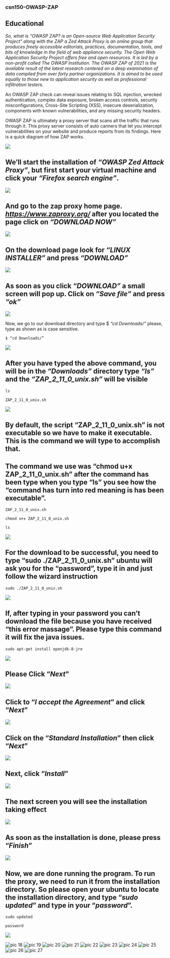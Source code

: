 ### csn150-OWASP-ZAP
## Educational


_So, what is “OWASP ZAP? is an Open-source Web Application Security Project” along with the ZAP a Zed Attack Proxy is an online group that produces freely accessible editorials, practices, documentation, tools, and bits of knowledge in the field of web appliance security. The Open Web Application Security Project offers free and open resources. It is led by a non-profit called The OWASP Institution. The OWASP ZAP of 2021 is the available result of the latest research centered on a deep examination of data compiled from over forty partner organizations. It is aimed to be used equally to those new to application security as well as professional infiltration testers._


An OWASP ZAP check can reveal issues relating to SQL injection, wrecked authentication, complex data exposure, broken access controls, security misconfigurations, Cross-Site Scripting (XSS), insecure deserialization, components with known vulnerabilities, and any missing security headers.

OWASP ZAP is ultimately a proxy server that scans all the traffic that runs through it. This proxy server consists of auto canners that let you intercept vulnerabilities on your website and produce reports from its findings. Here is a quick diagram of how ZAP works.


![](https://user-images.githubusercontent.com/90642764/141511130-aa63f878-cae1-4ec8-87ce-1b61e7d4a22e.png)

## We’ll start the installation of **_“OWASP Zed Attack Proxy”_**, but first start your virtual machine and click your **_“Firefox search engine”_**. 

![](https://user-images.githubusercontent.com/90642764/141512423-41b83190-0306-4957-8999-8b4b21d47f41.png)

## And go to the zap proxy home page. **_https://www.zaproxy.org/_** after you located the page click on **_“DOWNLOAD NOW”_**

![](https://user-images.githubusercontent.com/90642764/141512454-36dbad14-0eb4-4b06-8d68-19af7afd1c49.png)

## On the download page look for _“LINUX INSTALLER”_ and press _“DOWNLOAD”_

![](https://user-images.githubusercontent.com/90642764/141512455-ad650a71-72cb-477b-b2cc-b2d60de8ce59.png)

## As soon as you click _“DOWNLOAD”_ a small screen will pop up. Click on  _“Save file”_ and press _“ok”_ 

![](https://user-images.githubusercontent.com/90642764/141512458-dc90f374-4deb-41df-96e8-48e03f9eaffe.png)

Now, we go to our download directory and  type $ _“cd Downloads/”_ please, type as shown as is case sensitive. 

```$ “cd Downloads/” ``` 

![](https://user-images.githubusercontent.com/90642764/141512461-d5340696-4216-4053-a037-d551ba82e415.png)

## After you have typed the above command, you will be in the _“Downloads”_ directory type _“ls”_ and the _“ZAP_2_11_0_unix.sh”_ will be visible

``` ls ```

```ZAP_2_11_0_unix.sh```

![](https://user-images.githubusercontent.com/90642764/141512463-7c3c8da4-4290-412a-bbb3-62a87dc56ee0.png)

## By default, the script “ZAP_2_11_0_unix.sh” is not executable so we have to make it executable. This is the command we will type to accomplish that.


## The command we use was “chmod u+x ZAP_2_11_0_unix.sh” after the command has been type when you type “ls” you see how the “command has turn into red meaning is has been executable”.

```ZAP_2_11_0_unix.sh```

```chmod u+x ZAP_2_11_0_unix.sh```

``` ls ```

![](https://user-images.githubusercontent.com/90642764/141512465-3b1ee570-fdd7-476f-8615-d41385fe33c3.png)

## For the download to be successful, you need to type “sudo ./ZAP_2_11_0_unix.sh” ubuntu will ask you for the “password”, type it in and just follow the wizard instruction

```sudo ./ZAP_2_11_0_unix.sh```

![](https://user-images.githubusercontent.com/90642764/141512466-380d3f9f-63fc-41cd-8088-3d8722016e1e.png)

## If, after typing in your password you can’t download the file because you have received “this error massage”. Please type this command it will fix the java issues.

```sudo apt-get install openjdk-8-jre```

![](https://user-images.githubusercontent.com/90642764/141512467-4cdb18de-2fdc-4472-8f7d-dd4475f44e6d.png)

## Please Click “_Next_"
![](https://user-images.githubusercontent.com/90642764/141512469-4780108d-b3dc-4b5a-8980-3b444d296f1d.png)

## Click to “_I accept the Agreement_” and click “_Next_”

![](https://user-images.githubusercontent.com/90642764/141517301-037689fe-ff35-43ee-902d-4e05682ebce8.png)

## Click on the “_Standard Installation_” then click “_Next_” 

![](https://user-images.githubusercontent.com/90642764/141512471-57cd078f-2878-40ad-b8f8-a1d6293d1557.png)

## Next, click “_Install_”

![](https://user-images.githubusercontent.com/90642764/141512472-8b8fdbd9-fd13-4274-a772-6bc391f44ec8.png)

## The next screen you will see the installation taking effect
![](https://user-images.githubusercontent.com/90642764/141512474-6500905c-8fc5-414f-99b4-eb583329aba9.png)

## As soon as the installation is done, please press “_Finish_” 
![](https://user-images.githubusercontent.com/90642764/141512518-6b891a50-7162-4620-ac0e-ef04fd5ef27c.png)

## Now, we are done running the program. To run the proxy, we need to run it from the installation directory. So please open your ubuntu to locate the installation directory, and type “_sudo updated_” and type in your “_password_”.

```sudo updated```

```password```

![](https://user-images.githubusercontent.com/90642764/141512557-c380cfd8-2d1f-4087-95d5-c24bed08ad0f.png)

![pic 18](https://user-images.githubusercontent.com/90642764/141512561-4abf1916-c7c6-430a-8c91-9c852803836c.png)
![pic 19](https://user-images.githubusercontent.com/90642764/141512583-9ca23a2f-cc6b-455b-ba87-3d4e763302ed.png)
![pic 20](https://user-images.githubusercontent.com/90642764/141512594-24fe6176-fcbe-484e-8df9-efd1781df3fc.png)
![pic 21](https://user-images.githubusercontent.com/90642764/141512604-f3151c1d-a55a-47cc-bd37-78e85f7aa2b9.png)
![pic 22](https://user-images.githubusercontent.com/90642764/141512623-ef6f1144-3d65-4d9b-992c-c5b67de8f408.png)
![pic 23](https://user-images.githubusercontent.com/90642764/141512637-42e252a1-04b9-47d9-a5d1-76deeaae3061.png)
![pic 24](https://user-images.githubusercontent.com/90642764/141512643-459cec58-73f8-4f07-b277-499abdb25c22.png)
![pic 25](https://user-images.githubusercontent.com/90642764/141512649-7e712c4a-82f7-42de-8dc2-38fbfeaf2bc5.png)
![pic 26](https://user-images.githubusercontent.com/90642764/141512676-404d176b-0826-42ce-926a-79c9ace1306b.png)
![pic 27](https://user-images.githubusercontent.com/90642764/141512698-42447337-02aa-4bff-897d-d0a77feb3e76.png)

